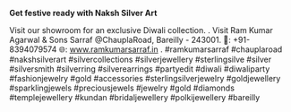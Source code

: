 **Get festive ready with Naksh Silver Art**

Visit our showroom for an exclusive Diwali collection.
.
Visit Ram Kumar Agarwal & Sons Sarraf @ChauplaRoad, Bareilly - 243001.
📲: +91-8394079574
🌐: www.ramkumarsarraf.in
.
#ramkumarsarraf #chauplaroad #nakshsilverart #silvercollections #silverjewellery #sterlingsilve #silver #silversmith #silverring #silverearrings #partyedit #diwali #diwaliparty #fashionjewelry #gold #accessories #sterlingsilverjewelry #goldjewellery #sparklingjewels #preciousjewels #jewelry #gold #diamonds #templejewellery #kundan #bridaljewellery #polkijewellery #bareilly
